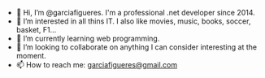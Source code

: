 - 👋 Hi, I’m @garciafigueres. I'm a professional .net developer since 2014.
- 👀 I’m interested in all thins IT. I also like movies, music, books, soccer, basket, F1...
- 🌱 I’m currently learning web programming.
- 💞️ I’m looking to collaborate on anything I can consider interesting at the moment.
- 📫 How to reach me: garciafigueres@gmail.com

<!---
garciafigueres/garciafigueres is a ✨ special ✨ repository because its `README.md` (this file) appears on your GitHub profile.
You can click the Preview link to take a look at your changes.
--->

